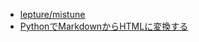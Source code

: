 - [lepture/mistune](https://github.com/lepture/mistune)
- [PythonでMarkdownからHTMLに変換する](https://qiita.com/yagays/items/d2f5fd1298d52ed97bcd)
